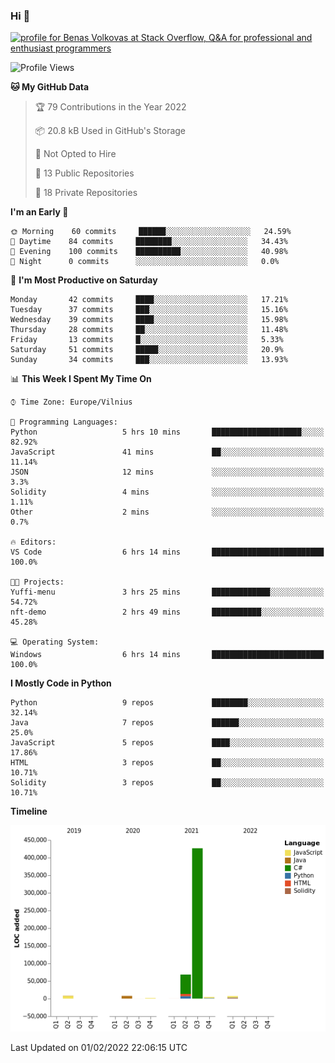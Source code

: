 ### Hi 👋
<a href="https://stackoverflow.com/users/14954249/benas-volkovas"><img src="https://stackoverflow.com/users/flair/14954249.png?theme=dark" width="208" height="58" alt="profile for Benas Volkovas at Stack Overflow, Q&amp;A for professional and enthusiast programmers" title="profile for Benas Volkovas at Stack Overflow, Q&amp;A for professional and enthusiast programmers"></a>

<!--START_SECTION:waka-->
![Profile Views](http://img.shields.io/badge/Profile%20Views-0-blue)

**🐱 My GitHub Data** 

> 🏆 79 Contributions in the Year 2022
 > 
> 📦 20.8 kB Used in GitHub's Storage 
 > 
> 🚫 Not Opted to Hire
 > 
> 📜 13 Public Repositories 
 > 
> 🔑 18 Private Repositories  
 > 
**I'm an Early 🐤** 

```text
🌞 Morning    60 commits     ██████░░░░░░░░░░░░░░░░░░░   24.59% 
🌆 Daytime    84 commits     ████████░░░░░░░░░░░░░░░░░   34.43% 
🌃 Evening    100 commits    ██████████░░░░░░░░░░░░░░░   40.98% 
🌙 Night      0 commits      ░░░░░░░░░░░░░░░░░░░░░░░░░   0.0%

```
📅 **I'm Most Productive on Saturday** 

```text
Monday       42 commits     ████░░░░░░░░░░░░░░░░░░░░░   17.21% 
Tuesday      37 commits     ███░░░░░░░░░░░░░░░░░░░░░░   15.16% 
Wednesday    39 commits     ████░░░░░░░░░░░░░░░░░░░░░   15.98% 
Thursday     28 commits     ██░░░░░░░░░░░░░░░░░░░░░░░   11.48% 
Friday       13 commits     █░░░░░░░░░░░░░░░░░░░░░░░░   5.33% 
Saturday     51 commits     █████░░░░░░░░░░░░░░░░░░░░   20.9% 
Sunday       34 commits     ███░░░░░░░░░░░░░░░░░░░░░░   13.93%

```


📊 **This Week I Spent My Time On** 

```text
⌚︎ Time Zone: Europe/Vilnius

💬 Programming Languages: 
Python                   5 hrs 10 mins       ████████████████████░░░░░   82.92% 
JavaScript               41 mins             ██░░░░░░░░░░░░░░░░░░░░░░░   11.14% 
JSON                     12 mins             ░░░░░░░░░░░░░░░░░░░░░░░░░   3.3% 
Solidity                 4 mins              ░░░░░░░░░░░░░░░░░░░░░░░░░   1.11% 
Other                    2 mins              ░░░░░░░░░░░░░░░░░░░░░░░░░   0.7%

🔥 Editors: 
VS Code                  6 hrs 14 mins       █████████████████████████   100.0%

🐱‍💻 Projects: 
Yuffi-menu               3 hrs 25 mins       █████████████░░░░░░░░░░░░   54.72% 
nft-demo                 2 hrs 49 mins       ███████████░░░░░░░░░░░░░░   45.28%

💻 Operating System: 
Windows                  6 hrs 14 mins       █████████████████████████   100.0%

```

**I Mostly Code in Python** 

```text
Python                   9 repos             ████████░░░░░░░░░░░░░░░░░   32.14% 
Java                     7 repos             ██████░░░░░░░░░░░░░░░░░░░   25.0% 
JavaScript               5 repos             ████░░░░░░░░░░░░░░░░░░░░░   17.86% 
HTML                     3 repos             ██░░░░░░░░░░░░░░░░░░░░░░░   10.71% 
Solidity                 3 repos             ██░░░░░░░░░░░░░░░░░░░░░░░   10.71%

```


**Timeline**

![Chart not found](https://raw.githubusercontent.com/BenasVolkovas/BenasVolkovas/main/charts/bar_graph.png) 


 Last Updated on 01/02/2022 22:06:15 UTC
<!--END_SECTION:waka-->
